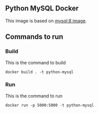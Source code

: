 Python MySQL Docker
-------------------

This image is based on [mysql:8 image]().

## Commands to run

### Build
This is the command to build
```
docker build . -t python-mysql
```

### Run

This is the command to run
```
docker run -p 5000:5000 -t python-mysql
```